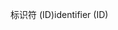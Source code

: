 <span data-ttu-id="4b8dd-101">标识符 (ID)</span><span class="sxs-lookup"><span data-stu-id="4b8dd-101">identifier (ID)</span></span>